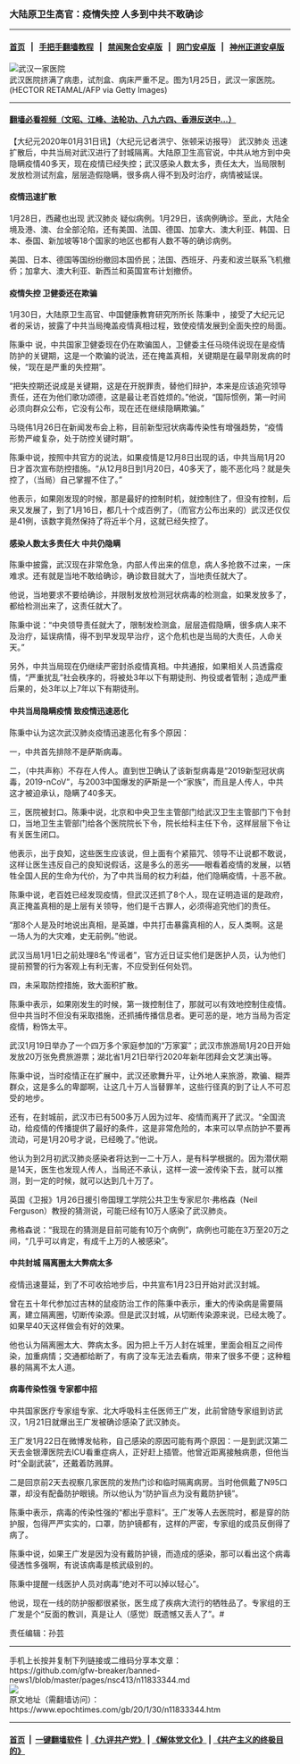 ### 大陆原卫生高官：疫情失控 人多到中共不敢确诊
------------------------

#### [首页](https://github.com/gfw-breaker/banned-news1/blob/master/README.md) &nbsp;&nbsp;|&nbsp;&nbsp; [手把手翻墙教程](https://github.com/gfw-breaker/guides/wiki) &nbsp;&nbsp;|&nbsp;&nbsp; [禁闻聚合安卓版](https://github.com/gfw-breaker/bn-android) &nbsp;&nbsp;|&nbsp;&nbsp; [网门安卓版](https://github.com/oGate2/oGate) &nbsp;&nbsp;|&nbsp;&nbsp; [神州正道安卓版](https://github.com/SzzdOgate/update) 



<div><img alt="武汉一家医院" class="aligncenter wp-post-image" src="https://i.epochtimes.com/assets/uploads/2020/01/GettyImages-1196292480-600x400-1-1.jpg"/>
<div class="red16 caption">
 武汉医院挤满了病患，试剂盒、病床严重不足。图为1月25日，武汉一家医院。(HECTOR RETAMAL/AFP via Getty Images)
</div>
</div><hr/>

#### [翻墙必看视频（文昭、江峰、法轮功、八九六四、香港反送中...）](https://github.com/gfw-breaker/banned-news1/blob/master/pages/link3.md)

<div><p>
 【大纪元2020年01月31日讯】（大纪元记者洪宁、张顿采访报导）
 <ok href="https://www.epochtimes.com/gb/tag/%E6%AD%A6%E6%B1%89%E8%82%BA%E7%82%8E.html">
  武汉肺炎
 </ok>
 迅速扩散后，中共当局对武汉进行了封城隔离。大陆原卫生高官说，中共从地方到中央隐瞒疫情40多天，现在疫情已经失控；武汉感染人数太多，责任太大，当局限制发放检测试剂盒，层层造假隐瞒，很多病人得不到及时治疗，病情被延误。
</p>
<h4>
 <strong>
  疫情迅速扩散
 </strong>
</h4>
<p>
 1月28日，西藏也出现
 <ok href="https://www.epochtimes.com/gb/tag/%E6%AD%A6%E6%B1%89%E8%82%BA%E7%82%8E.html">
  武汉肺炎
 </ok>
 疑似病例。1月29日，该病例确诊。至此，大陆全境及港、澳、台全部沦陷，还有美国、法国、德国、加拿大、澳大利亚、韩国、日本、泰国、新加坡等18个国家的地区也都有人数不等的确诊病例。
</p>
<p>
 美国、日本、德国等国纷纷撤回本国侨民；法国、西班牙、丹麦和波兰联系飞机撤侨；加拿大、澳大利亚、新西兰和英国宣布计划撤侨。
</p>
<h4>
 <strong>
  疫情失控 卫健委还在欺骗
 </strong>
</h4>
<p>
 1月30日，大陆原卫生高官、中国健康教育研究所所长
 <ok href="https://www.epochtimes.com/gb/tag/%E9%99%88%E7%A7%89%E4%B8%AD.html">
  陈秉中
 </ok>
 ，接受了大纪元记者的采访，披露了中共当局掩盖疫情真相过程，致使疫情发展到全面失控的局面。
</p>
<p>
 <ok href="https://www.epochtimes.com/gb/tag/%E9%99%88%E7%A7%89%E4%B8%AD.html">
  陈秉中
 </ok>
 说，中共国家卫健委现在仍在欺骗国人，卫健委主任马晓伟说现在是疫情防护的关键期，这是一个欺骗的说法，还在掩盖真相，关键期是在最早刚发病的时候，“现在是严重的失控期”。
</p>
<p>
 “把失控期还说成是关键期，这是在开脱罪责，替他们辩护，本来是应该追究领导责任，还在为他们歌功颂德，这是最让老百姓烦的。”他说，“国际惯例，第一时间必须向群众公布，它没有公布，现在还在继续隐瞒欺骗。”
</p>
<p>
 马晓伟1月26日在新闻发布会上称，目前新型冠状病毒传染性有增强趋势，“疫情形势严峻复杂，处于防控关键时期”。
</p>
<p>
 陈秉中说，按照中共官方的说法，如果疫情是12月8日出现的话，中共当局1月20日才首次宣布防控措施。“从12月8日到1月20日，40多天了，能不恶化吗？就是失控了，（当局）自己掌握不住了。”
</p>
<p>
 他表示，如果刚发现的时候，那是最好的控制时机，就控制住了，但没有控制，后来又发展了，到了1月16日，都几十个成百例了，（而官方公布出来的）武汉还仅仅是41例，该数字竟然保持了将近半个月，这就已经失控了。
</p>
<h4>
 <strong>
  感染人数太多责任大 中共仍隐瞒
 </strong>
</h4>
<p>
 陈秉中披露，武汉现在非常危急，内部人传出来的信息，病人多抢救不过来，一床难求。还有就是当地不敢给确诊，确诊数目就大了，当地责任就大了。
</p>
<p>
 他说，当地要求不要给确诊，并限制发放检测冠状病毒的检测盒，如果发放多了，都给检测出来了，这责任就大了。
</p>
<p>
 陈秉中说：“中央领导责任就大了，限制发检测盒，层层造假隐瞒，很多病人来不及治疗，延误病情，得不到早发现早治疗，这个危机也是当局的大责任，人命关天。”
</p>
<p>
 另外，中共当局现在仍继续严密封杀疫情真相。中共通报，如果相关人员透露疫情，“严重扰乱”社会秩序的，将被处3年以下有期徒刑、拘役或者管制；造成严重后果的，处3年以上7年以下有期徒刑。
</p>
<h4>
 <strong>
  中共当局隐瞒疫情 致疫情迅速恶化
 </strong>
</h4>
<p>
 陈秉中认为这次武汉肺炎疫情迅速恶化有多个原因：
</p>
<p>
 一，中共首先排除不是萨斯病毒。
</p>
<p>
 二，（中共声称）不存在人传人。直到世卫确认了该新型病毒是“2019新型冠状病毒，2019-nCoV”，与2003中国爆发的萨斯是一个“家族”，而且是人传人，中共这才被迫承认，隐瞒了40多天。
</p>
<p>
 三，医院被封口。陈秉中说，北京和中央卫生主管部门给武汉卫生主管部门下令封口，当地卫生主管部门给各个医院院长下令，院长给科主任下令，这样层层下令让有关医生闭口。
</p>
<p>
 他表示，出于良知，这些医生应该说，但上面有个紧箍咒、领导不让说都不敢说，这样让医生违反自己的良知说假话，这是多么的恶劣——眼看着疫情的发展，以牺牲全国人民的生命为代价，为了中共当局的权力利益，他们隐瞒疫情，十恶不赦。
</p>
<p>
 陈秉中说，老百姓已经发现疫情，但武汉还抓了8个人，现在证明造谣的是政府，真正掩盖真相的是上层有关领导，他们是千古罪人，必须得追究他们的责任。
</p>
<p>
 “那8个人是及时地说出真相，是英雄，中共打击暴露真相的人，反人类啊。这是一场人为的大灾难，史无前例。”他说。
</p>
<p>
 武汉当局1月1日之前处理8名“传谣者”，官方近日证实他们是医护人员，认为他们提前预警的行为客观上有利无害，不应受到任何处罚。
</p>
<p>
 四，未采取防控措施，致大面积扩散。
</p>
<p>
 陈秉中表示，如果刚发生的时候，第一拨控制住了，那就可以有效地控制住疫情。但中共当时不但没有采取措施，还抓捕传播信息者。更可恶的是，地方当局为否定疫情，粉饰太平。
</p>
<p>
 武汉1月19日举办了一个四万多个家庭参加的“万家宴”；武汉市旅游局1月20日开始发放20万张免费旅游票；湖北省1月21日举行2020年新年团拜会文艺演出等。
</p>
<p>
 陈秉中说，当时疫情正在扩展中，武汉还歌舞升平，让外地人来旅游，欺骗、糊弄群众，这是多么的卑鄙啊，让这几十万人当替罪羊，这些行径真的到了让人不可忍受的地步。
</p>
<p>
 还有，在封城前，武汉市已有500多万人因为过年、疫情而离开了武汉。“全国流动，给疫情的传播提供了最好的条件，这是非常危险的，本来可以早点防护不要再流动，可是1月20号才说，已经晚了。”他说。
</p>
<p>
 他认为到2月初武汉肺炎感染者将达到一二十万人，是有科学根据的。因为潜伏期是14天，医生也发现人传人，当局还不承认，这样一波一波传染下去，就可以推测，到一定的时候，就可以达到几十万了。
</p>
<p>
 英国《卫报》1月26日援引帝国理工学院公共卫生专家尼尔·弗格森（Neil Ferguson）教授的猜测说，可能已经有10万人感染了武汉肺炎。
</p>
<p>
 弗格森说：“我现在的猜测是目前可能有10万个病例”，病例也可能在3万至20万之间，“几乎可以肯定，有成千上万的人被感染”。
</p>
<h4>
 <strong>
  中共封城 隔离圈太大弊病太多
 </strong>
</h4>
<p>
 疫情迅速蔓延，到了不可收拾地步后，中共宣布1月23日开始对武汉封城。
</p>
<p>
 曾在五十年代参加过吉林的鼠疫防治工作的陈秉中表示，重大的传染病是需要隔离，建立隔离圈，切断传染源。但是武汉封城，从切断传染源来说，已经太晚了。如果早40天这样做会有好的效果。
</p>
<p>
 他也认为隔离圈太大、弊病太多。因为把上千万人封在城里，里面会相互之间传染，加重病情；交通都给断了，有病了没车无法去看病，带来了很多不便；这种粗暴的隔离不太人道。
</p>
<h4>
 <strong>
  病毒传染性强 专家都中招
 </strong>
</h4>
<p>
 中共国家医疗专家组专家、北大呼吸科主任医师王广发，此前曾随专家组到访武汉，1月21日就爆出王广发被确诊感染了武汉肺炎。
</p>
<p>
 王广发1月22日在微博发帖称，自己感染的原因可能有两个原因：一是到武汉第二天去金银潭医院去ICU看重症病人，正好赶上插管。他曾近距离接触病患，但他当时“全副武装”，还戴着防溅屏。
</p>
<p>
 二是回京前2天去视察几家医院的发热门诊和临时隔离病房。当时他佩戴了N95口罩，却没有配备防护眼镜。所以他认为“防护盲点为没有戴防护镜”。
</p>
<p>
 陈秉中表示，病毒的传染性强的“都出乎意料”。王广发等人去医院时，都是穿的防护服，包得严严实实的，口罩，防护镜都有，这样的严密，专家组的成员反倒得了病了。
</p>
<p>
 陈秉中说，如果王广发是因为没有戴防护镜，而造成的感染，那可以看出这个病毒侵透性多强啊，有说该病毒是核武级别的。
</p>
<p>
 陈秉中提醒一线医护人员对病毒“绝对不可以掉以轻心”。
</p>
<p>
 他说，现在一线的防护服都很紧张，医生成了疾病大流行的牺牲品了。专家组的王广发是个“反面的教训，真是让人（感觉）既遗憾又丢人了”。#
</p>
<p>
 责任编辑：孙芸
</p>
</div>
<hr/>
手机上长按并复制下列链接或二维码分享本文章：<br/>
https://github.com/gfw-breaker/banned-news1/blob/master/pages/nsc413/n11833344.md <br/>
<a href='https://github.com/gfw-breaker/banned-news1/blob/master/pages/nsc413/n11833344.md'><img src='https://github.com/gfw-breaker/banned-news1/blob/master/pages/nsc413/n11833344.md.png'/></a> <br/>
原文地址（需翻墙访问）：https://www.epochtimes.com/gb/20/1/30/n11833344.htm


------------------------
#### [首页](https://github.com/gfw-breaker/banned-news1/blob/master/README.md) &nbsp;|&nbsp; [一键翻墙软件](https://github.com/gfw-breaker/nogfw/blob/master/README.md) &nbsp;| [《九评共产党》](https://github.com/gfw-breaker/9ping.md/blob/master/README.md#九评之一评共产党是什么) | [《解体党文化》](https://github.com/gfw-breaker/jtdwh.md/blob/master/README.md) | [《共产主义的终极目的》](https://github.com/gfw-breaker/gczydzjmd.md/blob/master/README.md)


<img src='http://gfw-breaker.win/banned-news/pages/nsc413/n11833344.md' width='0px' height='0px'/>
